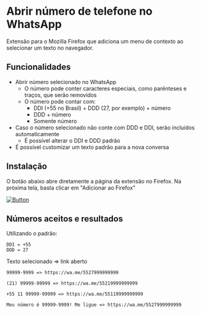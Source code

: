 # Abrir número de telefone no WhatsApp

Extensão para o Mozilla Firefox que adiciona um menu de contexto ao selecionar um texto no navegador.


## Funcionalidades

- Abrir número selecionado no WhatsApp
    - O número pode conter caracteres especiais, como parênteses e traços, que serão removidos
    - O número pode contar com:
        - DDI (+55 no Brasil) + DDD (27, por exemplo) + número
        - DDD + número
        - Somente número
- Caso o número selecionado não conte com DDD e DDI, serão incluídos automaticamente
    - É possível alterar o DDI e DDD padrão
- É possível customizar um texto padrão para a nova conversa


## Instalação

O botão abaixo abre diretamente a página da extensão no Firefox. Na próxima tela, basta clicar em "Adicionar ao Firefox"

[![Button]][Link]

[Button]: https://img.shields.io/badge/INSTALAR-033929?style=for-the-badge&logo=firefox
[Link]: https://addons.mozilla.org/pt-BR/firefox/addon/abrir-n%C3%BAmero-no-whatsapp/


## Números aceitos e resultados

Utilizando o padrão:

```
DDI = +55
DDD = 27
```

Texto selecionado => link aberto

```
99999-9999 => https://wa.me/5527999999999

(21) 99999-99999 => https://wa.me/55219999999999

+55 11 99999-99999 => https://wa.me/55119999999999

Meu número é 99999-9999! Me ligue => https://wa.me/5527999999999
```
